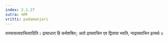 ```yaml
---
index: 2.1.27
sutra: सामि
vritti: padamanjari
---
```


  तस्यासत्ववाचित्वादिति। द्रव्याधारा हि कर्मशक्तिः; अतो द्रव्यवाचिन एव द्विताया भवति, नाद्रव्यवाचिन इत्यर्थः॥